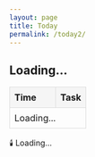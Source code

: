 ```yaml
---
layout: page
title: Today
permalink: /today2/
---
```

<h2 id="current-date">Loading...</h2>
<table class="schedule-table">
  <thead>
    <tr>
      <th style="width: 65px">Time</th>
      <th>Task</th>
    </tr>
  </thead>
  <tbody id="schedule-body">
    <tr>
      <td colspan="2">Loading...</td>
    </tr>
  </tbody>
</table>

<style>
.schedule-table {
  width: 100%;
  border-collapse: collapse;
  margin: 1em 0;
}
.schedule-table th,
.schedule-table td {
  padding: 8px;
  border: 1px solid #ddd;
  text-align: left;
}
.schedule-table th {
  background-color: #f5f5f5;
}
</style>

<script>
document.addEventListener('DOMContentLoaded', function() {
  const siteData = {{ site.data | jsonify }};
  
  function getPacificTime() {
    return new Date().toLocaleString("en-US", {timeZone: "America/Los_Angeles"});
  }
  
  function updateTimeElements() {
    const pacificTime = new Date(getPacificTime());
    const currentDate = pacificTime.toLocaleString('en-US', { month: '2-digit', day: '2-digit' }).replace('/', '-');
    const currentDay = pacificTime.toLocaleString('en-US', { weekday: 'long' }).toLowerCase();
    
    document.getElementById('current-date').textContent = pacificTime.toLocaleString('en-US', { 
      weekday: 'long', 
      year: 'numeric', 
      month: 'long', 
      day: 'numeric' 
    });

    const scheduleBody = document.getElementById('schedule-body');
    scheduleBody.innerHTML = '';
    
    // Get the day's tasks from quotidie2
    const todaysTasks = siteData.quotidie2[currentDay];
    console.log('Current day:', currentDay);
    console.log('Today\'s tasks:', todaysTasks);
    
    if (todaysTasks) {
      // Sort tasks by time
      const sortedTasks = todaysTasks.sort((a, b) => {
        const timeA = a.time || '23:59';
        const timeB = b.time || '23:59';
        return timeA.localeCompare(timeB);
      });
      
      sortedTasks.forEach(taskObj => {
        const row = document.createElement('tr');
        let taskHtml = taskObj.task;
        
        // Check if READINGS is anywhere in the task string
        if (taskHtml.includes('READINGS')) {
          const usccbDate = pacificTime.toLocaleString('en-US', { month: '2-digit', day: '2-digit', year: '2-digit' }).replace(/\//g, '');
          const usccbLink = `https://bible.usccb.org/bible/readings/${usccbDate}.cfm`;
          // Replace READINGS with the formatted link
          taskHtml = taskHtml.replace('READINGS', `<a href="${usccbLink}" target="_blank">Today's readings</a>`);
        }
        
        row.innerHTML = `
          <td>${taskObj.time || ''}</td>
          <td>${taskHtml}</td>
        `;
        scheduleBody.appendChild(row);
      });
    }

    const feast = siteData.feast_days.find(f => f.date === currentDate);
    document.getElementById('feast-day').innerHTML = feast ? feast.feast : "No feast day today";
    
    const eventContainer = document.getElementById('event-container');
    const event = siteData.daily_events.find(e => e.date === currentDate);
    eventContainer.innerHTML = event ? `📆 ${event.event}` : '';
    
    const birthdayContainer = document.getElementById('birthday-container');
    const birthday = siteData.bdays.find(b => b.date === currentDate);
    birthdayContainer.innerHTML = birthday ? `🎈 ${birthday.bday}` : '';
    
    const songContainer = document.getElementById('song-container');
    const dailysong = siteData.daily_song.find(s => s.date === currentDate);
    if (dailysong) {
      const baseUrl = "https://music.youtube.com/watch?v=";
      songContainer.innerHTML = `📻 <a href="${baseUrl}${dailysong.songId}" target="_blank">${dailysong.track}</a>`;
    } else {
      songContainer.innerHTML = '';
    }
  }

  updateTimeElements();
  setInterval(updateTimeElements, 60000);
});
</script>

<span class="muted small"><span id="event-container"></span></span>
<span class="muted small">🕯️ <span id="feast-day">Loading...</span></span>
<span class="muted small"><span id="birthday-container"></span></span>
<span class="muted small"><span id="song-container"></span></span>